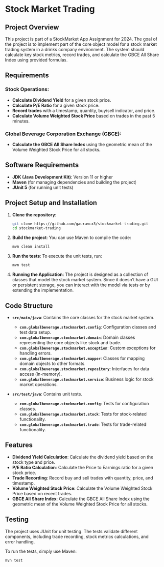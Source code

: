 # Stock Market Trading

## Project Overview

This project is part of a StockMarket App Assignment for 2024. The goal of the project is to implement part of the core object model for a stock market trading system in a drinks company environment. The system should calculate key stock metrics, record trades, and calculate the GBCE All Share Index using provided formulas.

## Requirements

### Stock Operations:
- **Calculate Dividend Yield** for a given stock price.
- **Calculate P/E Ratio** for a given stock price.
- **Record trades** with a timestamp, quantity, buy/sell indicator, and price.
- **Calculate Volume Weighted Stock Price** based on trades in the past 5 minutes.

### Global Beverage Corporation Exchange (GBCE):
- **Calculate the GBCE All Share Index** using the geometric mean of the Volume Weighted Stock Price for all stocks.

## Software Requirements

- **JDK (Java Development Kit)**: Version 11 or higher
- **Maven** (for managing dependencies and building the project)
- **JUnit 5** (for running unit tests)

## Project Setup and Installation

1. **Clone the repository**:
    ```bash
    git clone https://github.com/gauravcx3/stockmarket-trading.git
    cd stockmarket-trading
    ```

2. **Build the project**:
    You can use Maven to compile the code:
    ```bash
    mvn clean install
    ```

3. **Run the tests**:
    To execute the unit tests, run:
    ```bash
    mvn test
    ```

4. **Running the Application**:
    The project is designed as a collection of classes that model the stock market system. Since it doesn’t have a GUI or persistent storage, you can interact with the model via tests or by extending the implementation.

## Code Structure

- **`src/main/java`**: Contains the core classes for the stock market system.
  - **`com.globalbeverage.stockmarket.config`**: Configuration classes and test data setup.
  - **`com.globalbeverage.stockmarket.domain`**: Domain classes representing the core objects like stock and trade.
  - **`com.globalbeverage.stockmarket.exception`**: Custom exceptions for handling errors.
  - **`com.globalbeverage.stockmarket.mapper`**: Classes for mapping domain objects to other formats.
  - **`com.globalbeverage.stockmarket.repository`**: Interfaces for data access (in-memory).
  - **`com.globalbeverage.stockmarket.service`**: Business logic for stock market operations.

- **`src/test/java`**: Contains unit tests.
  - **`com.globalbeverage.stockmarket.config`**: Tests for configuration classes.
  - **`com.globalbeverage.stockmarket.stock`**: Tests for stock-related functionality.
  - **`com.globalbeverage.stockmarket.trade`**: Tests for trade-related functionality.

## Features

- **Dividend Yield Calculation**: Calculate the dividend yield based on the stock type and price.
- **P/E Ratio Calculation**: Calculate the Price to Earnings ratio for a given stock price.
- **Trade Recording**: Record buy and sell trades with quantity, price, and timestamp.
- **Volume Weighted Stock Price**: Calculate the Volume Weighted Stock Price based on recent trades.
- **GBCE All Share Index**: Calculate the GBCE All Share Index using the geometric mean of the Volume Weighted Stock Price for all stocks.

## Testing

The project uses JUnit for unit testing. The tests validate different components, including trade recording, stock metrics calculations, and error handling.

To run the tests, simply use Maven:

```bash
mvn test
